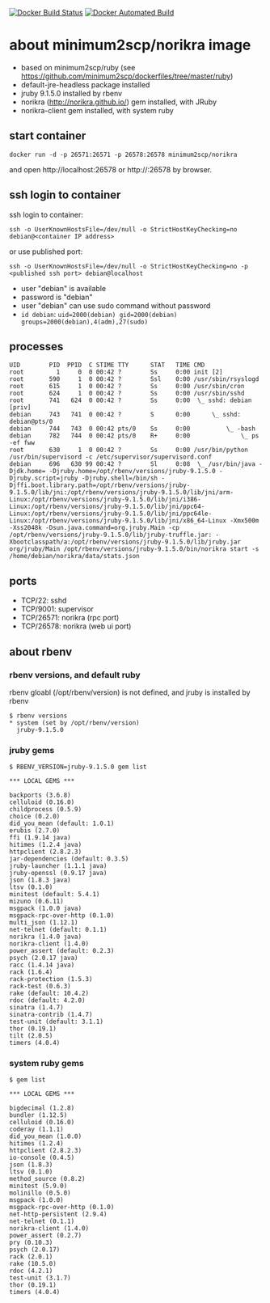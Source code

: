 [![Docker Build Status](https://img.shields.io/docker/build/minimum2scp/norikra.svg)]()
[![Docker Automated Build](https://img.shields.io/docker/automated/minimum2scp/norikra.svg)]()

# about minimum2scp/norikra image

 * based on minimum2scp/ruby (see https://github.com/minimum2scp/dockerfiles/tree/master/ruby)
 * default-jre-headless package installed
 * jruby 9.1.5.0 installed by rbenv
 * norikra (http://norikra.github.io/) gem installed, with JRuby
 * norikra-client gem installed, with system ruby

## start container

```
docker run -d -p 26571:26571 -p 26578:26578 minimum2scp/norikra
```

and open http://localhost:26578 or http://<container ip address>:26578 by browser.

## ssh login to container

ssh login to container:

```
ssh -o UserKnownHostsFile=/dev/null -o StrictHostKeyChecking=no debian@<container IP address>
```

or use published port:

```
ssh -o UserKnownHostsFile=/dev/null -o StrictHostKeyChecking=no -p <published ssh port> debian@localhost
```

 * user "debian" is available
 * password is "debian"
 * user "debian" can use sudo command without password
 * `id debian`: `uid=2000(debian) gid=2000(debian) groups=2000(debian),4(adm),27(sudo)`

## processes

```
UID        PID  PPID  C STIME TTY      STAT   TIME CMD
root         1     0  0 00:42 ?        Ss     0:00 init [2]
root       590     1  0 00:42 ?        Ssl    0:00 /usr/sbin/rsyslogd
root       615     1  0 00:42 ?        Ss     0:00 /usr/sbin/cron
root       624     1  0 00:42 ?        Ss     0:00 /usr/sbin/sshd
root       741   624  0 00:42 ?        Ss     0:00  \_ sshd: debian [priv]
debian     743   741  0 00:42 ?        S      0:00      \_ sshd: debian@pts/0
debian     744   743  0 00:42 pts/0    Ss     0:00          \_ -bash
debian     782   744  0 00:42 pts/0    R+     0:00              \_ ps -ef fww
root       630     1  0 00:42 ?        Ss     0:00 /usr/bin/python /usr/bin/supervisord -c /etc/supervisor/supervisord.conf
debian     696   630 99 00:42 ?        Sl     0:08  \_ /usr/bin/java -Djdk.home= -Djruby.home=/opt/rbenv/versions/jruby-9.1.5.0 -Djruby.script=jruby -Djruby.shell=/bin/sh -Djffi.boot.library.path=/opt/rbenv/versions/jruby-9.1.5.0/lib/jni:/opt/rbenv/versions/jruby-9.1.5.0/lib/jni/arm-Linux:/opt/rbenv/versions/jruby-9.1.5.0/lib/jni/i386-Linux:/opt/rbenv/versions/jruby-9.1.5.0/lib/jni/ppc64-Linux:/opt/rbenv/versions/jruby-9.1.5.0/lib/jni/ppc64le-Linux:/opt/rbenv/versions/jruby-9.1.5.0/lib/jni/x86_64-Linux -Xmx500m -Xss2048k -Dsun.java.command=org.jruby.Main -cp /opt/rbenv/versions/jruby-9.1.5.0/lib/jruby-truffle.jar: -Xbootclasspath/a:/opt/rbenv/versions/jruby-9.1.5.0/lib/jruby.jar org/jruby/Main /opt/rbenv/versions/jruby-9.1.5.0/bin/norikra start -s /home/debian/norikra/data/stats.json
```

## ports

 * TCP/22: sshd
 * TCP/9001: supervisor
 * TCP/26571: norikra (rpc port)
 * TCP/26578: norikra (web ui port)

## about rbenv

### rbenv versions, and default ruby

rbenv gloabl (/opt/rbenv/version) is not defined, and jruby is installed by rbenv

```
$ rbenv versions
* system (set by /opt/rbenv/version)
  jruby-9.1.5.0
```

### jruby gems

```
$ RBENV_VERSION=jruby-9.1.5.0 gem list

*** LOCAL GEMS ***

backports (3.6.8)
celluloid (0.16.0)
childprocess (0.5.9)
choice (0.2.0)
did_you_mean (default: 1.0.1)
erubis (2.7.0)
ffi (1.9.14 java)
hitimes (1.2.4 java)
httpclient (2.8.2.3)
jar-dependencies (default: 0.3.5)
jruby-launcher (1.1.1 java)
jruby-openssl (0.9.17 java)
json (1.8.3 java)
ltsv (0.1.0)
minitest (default: 5.4.1)
mizuno (0.6.11)
msgpack (1.0.0 java)
msgpack-rpc-over-http (0.1.0)
multi_json (1.12.1)
net-telnet (default: 0.1.1)
norikra (1.4.0 java)
norikra-client (1.4.0)
power_assert (default: 0.2.3)
psych (2.0.17 java)
racc (1.4.14 java)
rack (1.6.4)
rack-protection (1.5.3)
rack-test (0.6.3)
rake (default: 10.4.2)
rdoc (default: 4.2.0)
sinatra (1.4.7)
sinatra-contrib (1.4.7)
test-unit (default: 3.1.1)
thor (0.19.1)
tilt (2.0.5)
timers (4.0.4)
```

### system ruby gems

```
$ gem list

*** LOCAL GEMS ***

bigdecimal (1.2.8)
bundler (1.12.5)
celluloid (0.16.0)
coderay (1.1.1)
did_you_mean (1.0.0)
hitimes (1.2.4)
httpclient (2.8.2.3)
io-console (0.4.5)
json (1.8.3)
ltsv (0.1.0)
method_source (0.8.2)
minitest (5.9.0)
molinillo (0.5.0)
msgpack (1.0.0)
msgpack-rpc-over-http (0.1.0)
net-http-persistent (2.9.4)
net-telnet (0.1.1)
norikra-client (1.4.0)
power_assert (0.2.7)
pry (0.10.3)
psych (2.0.17)
rack (2.0.1)
rake (10.5.0)
rdoc (4.2.1)
test-unit (3.1.7)
thor (0.19.1)
timers (4.0.4)
```


